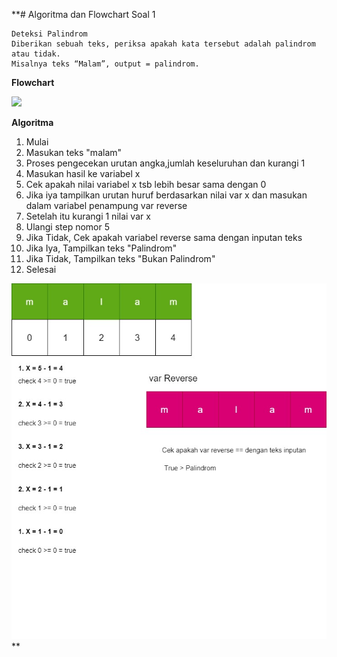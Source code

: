 **# Algoritma dan Flowchart Soal 1

```
Deteksi Palindrom
Diberikan sebuah teks, periksa apakah kata tersebut adalah palindrom atau tidak.
Misalnya teks “Malam”, output = palindrom.
```

**Flowchart**

![](./diagram%20(1).jpg.jpg)

**Algoritma**

1. Mulai
2. Masukan teks "malam"
3. Proses pengecekan urutan angka,jumlah keseluruhan dan kurangi 1
4. Masukan hasil ke variabel x
5. Cek apakah nilai variabel x tsb lebih besar sama dengan 0
6. Jika iya tampilkan urutan huruf berdasarkan nilai var x dan masukan dalam variabel penampung var reverse
7. Setelah itu kurangi 1 nilai var x
8. Ulangi step nomor 5 
9. Jika Tidak, Cek apakah variabel reverse sama dengan inputan teks
10. Jika Iya, Tampilkan teks "Palindrom"
11. Jika Tidak, Tampilkan teks "Bukan Palindrom"
12. Selesai
    
![](./algoritma%20soal%201.jpg)
**